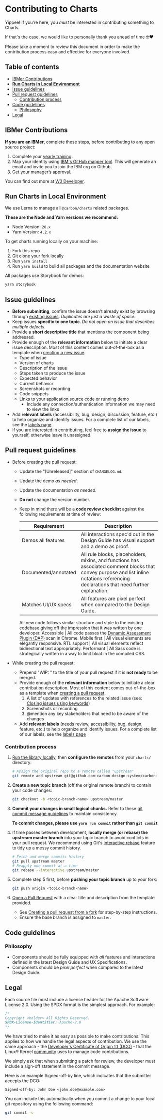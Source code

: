 # Contributing to Charts

Yippee! If you're here, you _must_ be interested in contributing something to Charts.

If that's the case, we would like to personally thank you ahead of time 🤓❤️

Please take a moment to review this document in order to make the contribution process easy and
effective for everyone involved.

## Table of contents

- [IBMer Contributions](#IBMer-Contributions)
- **[Run Charts in Local Environment](#run-charts-in-local-environment)**
- [Issue guidelines](#issue-guidelines)
- [Pull request guidelines](#pull-request-guidelines)
  - [Contribution process](#contribution-process)
- [Code guidelines](#code-guidelines)
  - [Philosophy](#philosophy)
- [Legal](#legal)

## IBMer Contributions

**If you are an IBMer**, complete these steps, before contributing to any open source project:

1. Complete your [yearly training](https://ibm.biz/BdzGnB).
2. Map your identity using [IBM's GitHub mapper tool](https://gh-user-map.dal1a.cirrus.ibm.com/).
   This will generate an email and invite you to join the IBM org on Github.
3. Get your manager’s approval.

You can find out more at
[W3 Developer](https://w3.ibm.com/developer/docs/open-source/contributing/).

## Run Charts in Local Environment

We use Lerna to manage all `@carbon/charts` related packages.

**These are the Node and Yarn versions we recommend:**

- Node Version: `20.x`
- Yarn Version: `4.2.x`

To get charts running locally on your machine:

1. Fork this repo
2. Git clone your fork locally
3. Run `yarn install`
4. Run `yarn build` to build all packages and the documentation website

All packages use Storybook for demos:

```sh
yarn storybook
```

## Issue guidelines

- **Before submitting**, confirm the issue doesn't already exist by browsing through
  [existing issues](https://github.com/carbon-design-system/carbon-charts/issues). _Duplicates are
  just a waste of space._
- Keep issues **specific to one topic**. _Do not open an issue that describes multiple defects._
- Provide a **short descriptive title** that mentions the component being addressed.
- Provide enough of the **relevant information** below to initiate a clear issue description. Most
  of this content comes out-of-the-box as a template when
  [creating a new issue](https://github.com/carbon-design-system/carbon-charts/issues/new).
  - Type of issue
  - Version of charts
  - Description of the issue
  - Steps taken to produce the issue
  - Expected behavior
  - Current behavior
  - Screenshots or recording
  - Code snippets
  - Links to your application source code or running demo
    - Include any connection/authentication information we may need to view the links
- Add **relevant labels** (accessibility, bug, design, discussion, feature, etc.) to help organize
  and identify issues. For a complete list of our labels, see the
  [labels page](https://github.com/carbon-design-system/carbon-charts/labels).
- If you are interested in contributing, feel free to **assign the issue** to yourself, otherwise
  leave it unassigned.

## Pull request guidelines

- Before creating the pull request:

  - Update the "[Unreleased]" section of `CHANGELOG.md`.
  - Update the demo _as needed_.
  - Update the documentation _as needed_.
  - **Do not** change the version number.
  - Keep in mind there will be a **code review checklist** against the following requirements at
    time of review:

    | Requirement          | Description                                                                                                                                                                              |
    | -------------------- | ---------------------------------------------------------------------------------------------------------------------------------------------------------------------------------------- |
    | Demos all features   | All interactions spec'd out in the Design Guide has visual support and a demo as proof.                                                                                                  |
    | Documented/annotated | All rule blocks, placeholders, mixins, and functions has associated comment blocks that convey purpose and list inline notations referencing declarations that need further explanation. |
    | Matches UI/UX specs  | All features are pixel perfect when compared to the Design Guide.                                                                                                                        |

    All new code follows similar structure and style to the existing codebase giving off the
    impression that it was written by one developer. Accessible | All code passes the
    [Dynamic Assessment Plugin (DAP)](https://www.ibm.com/able/dynamic-assessment-plug-in.html) scan
    in Chrome. Mobile first | All visual elements are elegantly responsive. RTL support | All visual
    elements reflect bidirectional text appropriately. Performant | All Sass code is strategically
    written in a way to limit bloat in the compiled CSS.

- While creating the pull request:
  - Prepend "WIP: " to the title of your pull request if it is **not ready** to be merged.
  - Provide enough of the **relevant information** below to initiate a clear contribution
    description. Most of this content comes out-of-the-box as a template when
    [creating a pull request](https://github.com/carbon-design-system/carbon-charts/compare).
    1. A list of updates with references to the related issue (see:
       [Closing issues using keywords](https://help.github.com/articles/closing-issues-using-keywords/))
    2. Screenshots or recording
    3. @mention any key stakeholders that need to be aware of the changes
  - Add **relevant labels** (needs review, accessibility, bug, design, feature, etc.) to help
    organize and identify issues. For a complete list of our labels, see the
    [labels page](https://github.com/carbon-design-system/carbon-charts/labels)

### Contribution process

1. [Run the library locally](#run-charts-in-local-environment), then **configure the remotes** from
   your `charts/` directory:

   ```bash
   # Assign the original repo to a remote called "upstream"
   git remote add upstream git@github.com:carbon-design-system/carbon-charts.git
   ```

2. **Create a new topic branch** (off the original remote branch) to contain your code changes:

   ```bash
   git checkout -b <topic-branch-name> upstream/master
   ```

3. **Commit your changes in small logical chunks.** Refer to these
   [git commit message guidelines](http://tbaggery.com/2008/04/19/a-note-about-git-commit-messages.html)
   to maintain consistency.

   **To commit changes, please use `yarn run commit` rather than `git commit`**

4. If time passes between development, **locally merge (or rebase) the upstream master branch** into
   your topic branch to avoid conflicts in your pull request. We recommend using Git's
   [interactive rebase](https://help.github.com/articles/interactive-rebase) feature to tidy up a
   messy commit history.

   ```bash
   # Fetch and merge commits history
   git pull upstream master
   # Reapply one commit at a time
   git rebase --interactive upstream/master
   ```

5. Complete step 5 first, before **pushing your topic branch** up to your fork:

   ```bash
   git push origin <topic-branch-name>
   ```

6. [Open a Pull Request](https://github.com/carbon-design-system/carbon-charts/compare) with a clear
   title and description from the template provided.

   - See
     [Creating a pull request from a fork](https://help.github.com/articles/creating-a-pull-request-from-a-fork/)
     for step-by-step instructions.
   - Ensure the base branch is assigned to `master`.

## Code guidelines

### Philosophy

- Components should be fully equipped with _all_ features and interactions defined in the latest
  Design Guide and UX Specifications.
- Components should be _pixel perfect_ when compared to the latest Design Guide.

## Legal

Each source file must include a license header for the Apache Software License 2.0. Using the SPDX
format is the simplest approach. For example:

```javascript
/*
Copyright <holder> All Rights Reserved.
SPDX-License-Identifier: Apache-2.0
*/
```

We have tried to make it as easy as possible to make contributions. This applies to how we handle
the legal aspects of contribution. We use the same approach - the
[Developer's Certificate of Origin 1.1 (DCO)](https://developercertificate.org/) - that the Linux®
Kernel [community](https://elinux.org/Developer_Certificate_Of_Origin) uses to manage code
contributions.

We simply ask that when submitting a patch for review, the developer must include a sign-off
statement in the commit message.

Here is an example Signed-off-by line, which indicates that the submitter accepts the DCO:

```text
Signed-off-by: John Doe <john.doe@example.com>
```

You can include this automatically when you commit a change to your local git repository using the
following command:

```bash
git commit -s
```
